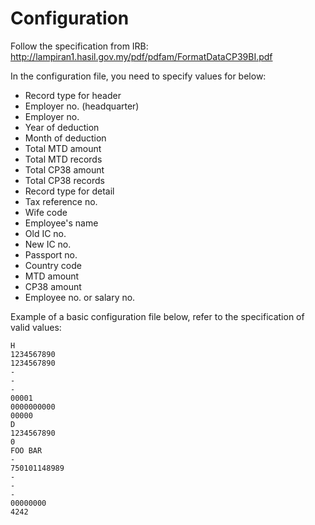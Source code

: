 # Configuration

Follow the specification from IRB: http://lampiran1.hasil.gov.my/pdf/pdfam/FormatDataCP39BI.pdf

In the configuration file, you need to specify values for below:
- Record type for header
- Employer no. (headquarter)
- Employer no.
- Year of deduction
- Month of deduction
- Total MTD amount
- Total MTD records
- Total CP38 amount
- Total CP38 records
- Record type for detail
- Tax reference no.
- Wife code
- Employee's name
- Old IC no.
- New IC no.
- Passport no.
- Country code
- MTD amount
- CP38 amount
- Employee no. or salary no.

Example of a basic configuration file below, refer to the specification of valid values:

```
H
1234567890
1234567890
-
-
-
00001
0000000000
00000
D
1234567890
0
FOO BAR
-
750101148989
-
-
-
00000000
4242

```

